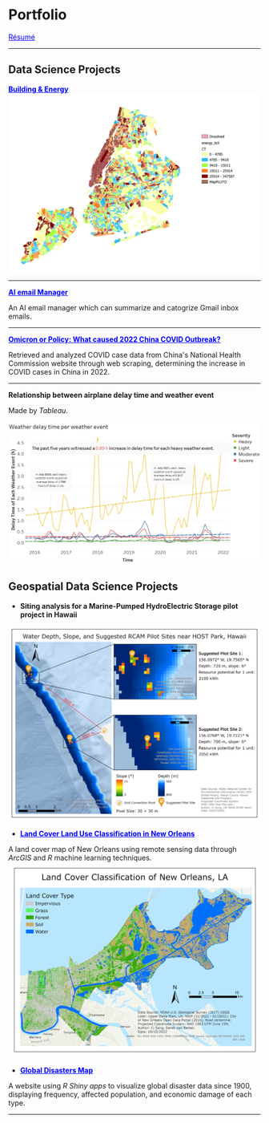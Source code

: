 # Portfolio

[<span style="color:blue; text-decoration:underline;">Résumé</span>](/pdf/Resume.pdf)

---

## Data Science Projects

[<span style="color:blue; text-decoration:underline;"><b>Building & Energy</b></span>](pdf/Urban_building_energy_consumption_in_NYC.pdf)
<img src="images/1.png?raw=true"/>

---
[<span style="color:blue; text-decoration:underline;"><b>AI email Manager</b></span>](https://github.com/CiSong10/AI-email-manager)

An AI email manager which can summarize and catogrize Gmail inbox emails.

---
[<span style="color:blue; text-decoration:underline;"><b>Omicron or Policy: What caused 2022 China COVID Outbreak?</b></span>](https://github.com/CiSong10/Omicron-or-Policy-What-caused-2022-China-COVID-Outbreak)

Retrieved and analyzed COVID case data from China's National Health Commission website through web scraping, 
determining the increase in COVID cases in China in 2022.

---
**Relationship between airplane delay time and weather event**

Made by *Tableau*.

<img src="images/Delay Time and Weather event by Time.png?raw=true"/>


## Geospatial Data Science Projects

- **Siting analysis for a Marine-Pumped HydroElectric Storage pilot project in Hawaii**

<img src="images/HOST 500-800m.png?raw=true"/>

- [<span style="color:blue; text-decoration:underline;"><b>Land Cover Land Use Classification in New Orleans</b></span>](https://github.com/CiSong10/LiDAR-Classification-in-New-Orleans)

A land cover map of New Orleans using remote sensing data through *ArcGIS* and *R* machine learning techniques.
<img src="images/NOLA map.png?raw=true"/>

- [<span style="color:blue; text-decoration:underline;"><b>Global Disasters Map</b></span>](https://z9o8cv-bangzhao-shu.shinyapps.io/disaster/)

A website using *R Shiny apps* to visualize global disaster data since 1900, 
displaying frequency, affected population, and economic damage of each type.

---





